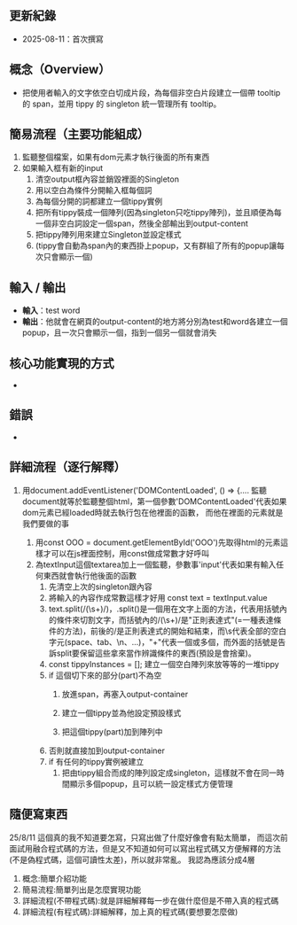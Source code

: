 ## 更新紀錄
- 2025-08-11：首次撰寫

## 概念（Overview）
- 把使用者輸入的文字依空白切成片段，為每個非空白片段建立一個帶 tooltip 的 span，並用 tippy 的 singleton 統一管理所有 tooltip。

## 簡易流程（主要功能組成）
1. 監聽整個檔案，如果有dom元素才執行後面的所有東西
2. 如果輸入框有新的input
   1. 清空output框內容並銷毀裡面的Singleton
   2. 用以空白為條件分開輸入框每個詞
   3. 為每個分開的詞都建立一個tippy實例
   4. 把所有tippy裝成一個陣列(因為singleton只吃tippy陣列)，並且順便為每一個非空白詞設定一個span，然後全部輸出到output-content
   5. 把tippy陣列用來建立Singleton並設定樣式
   6. (tippy會自動為span內的東西掛上popup，又有群組了所有的popup讓每次只會顯示一個)

## 輸入 / 輸出
- **輸入**：test word
- **輸出**：他就會在網頁的output-content的地方將分別為test和word各建立一個popup，且一次只會顯示一個，指到一個另一個就會消失

## 核心功能實現的方式
- 
## 錯誤
- 
## 詳細流程（逐行解釋）
1. 用document.addEventListener('DOMContentLoaded', () => {....
  監聽document就等於監聽整個html，第一個參數'DOMContentLoaded'代表如果dom元素已經loaded時就去執行包在他裡面的函數，
  而他在裡面的元素就是我們要做的事

   1. 用const OOO = document.getElementById('OOO')先取得html的元素這樣才可以在js裡面控制，用const做成常數才好呼叫 
   2. 為textInput這個textarea加上一個監聽，參數事'input'代表如果有輸入任何東西就會執行他後面的函數
      1. 先清空上次的singleton跟內容
      2. 將輸入的內容作成常數這樣才好用
      const text = textInput.value
      3. text.split(/(\s+)/)，.split()是一個用在文字上面的方法，代表用括號內的條件來切割文字，而括號內的/(\s+)/是"正則表達式"(=一種表達條件的方法)，前後的/是正則表達式的開始和結束，而\s代表全部的空白字元(space、tab、\n、...)，"+"代表一個或多個，而外面的括號是告訴split要保留這些拿來當作辨識條件的東西(預設是會捨棄)。
      4. const tippyInstances = [];
      建立一個空白陣列來放等等的一堆tippy
      5. if 這個切下來的部分(part)不為空
         1. 放進span，再塞入output-container

         2. 建立一個tippy並為他設定預設樣式
         3. 把這個tippy(part)加到陣列中
      6. 否則就直接加到output-container
      7. if 有任何的tippy實例被建立
         1. 把由tippy組合而成的陣列設定成singleton，這樣就不會在同一時間顯示多個popup，且可以統一設定樣式方便管理

## 隨便寫東西
25/8/11
  這個真的我不知道要怎寫，只寫出做了什麼好像會有點太簡單， 而這次前面試用融合程式碼的方法，但是又不知道如何可以寫出程式碼又方便解釋的方法(不是偽程式碼，這個可讀性太差)，所以就非常亂。
  我認為應該分成4層
  1. 概念:簡單介紹功能
  2. 簡易流程:簡單列出是怎麼實現功能
  3. 詳細流程(不帶程式碼):就是詳細解釋每一步在做什麼但是不帶入真的程式碼
  4. 詳細流程(有程式碼):詳細解釋，加上真的程式碼(要想要怎麼做)